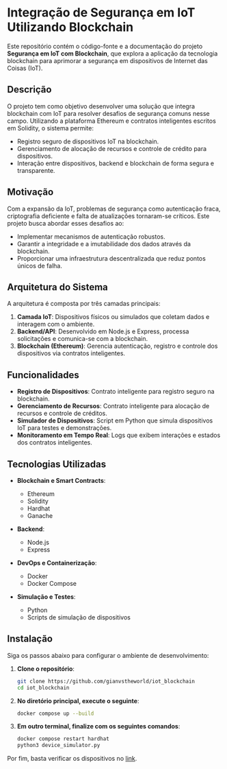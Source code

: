 # Integração de Segurança em IoT Utilizando Blockchain

Este repositório contém o código-fonte e a documentação do projeto **Segurança em IoT com Blockchain**, que explora a aplicação da tecnologia blockchain para aprimorar a segurança em dispositivos de Internet das Coisas (IoT).

## Descrição

O projeto tem como objetivo desenvolver uma solução que integra blockchain com IoT para resolver desafios de segurança comuns nesse campo. Utilizando a plataforma Ethereum e contratos inteligentes escritos em Solidity, o sistema permite:

- Registro seguro de dispositivos IoT na blockchain.
- Gerenciamento de alocação de recursos e controle de crédito para dispositivos.
- Interação entre dispositivos, backend e blockchain de forma segura e transparente.

## Motivação

Com a expansão da IoT, problemas de segurança como autenticação fraca, criptografia deficiente e falta de atualizações tornaram-se críticos. Este projeto busca abordar esses desafios ao:

- Implementar mecanismos de autenticação robustos.
- Garantir a integridade e a imutabilidade dos dados através da blockchain.
- Proporcionar uma infraestrutura descentralizada que reduz pontos únicos de falha.

## Arquitetura do Sistema

A arquitetura é composta por três camadas principais:

1. **Camada IoT**: Dispositivos físicos ou simulados que coletam dados e interagem com o ambiente.
2. **Backend/API**: Desenvolvido em Node.js e Express, processa solicitações e comunica-se com a blockchain.
3. **Blockchain (Ethereum)**: Gerencia autenticação, registro e controle dos dispositivos via contratos inteligentes.

## Funcionalidades

- **Registro de Dispositivos**: Contrato inteligente para registro seguro na blockchain.
- **Gerenciamento de Recursos**: Contrato inteligente para alocação de recursos e controle de créditos.
- **Simulador de Dispositivos**: Script em Python que simula dispositivos IoT para testes e demonstrações.
- **Monitoramento em Tempo Real**: Logs que exibem interações e estados dos contratos inteligentes.

## Tecnologias Utilizadas

- **Blockchain e Smart Contracts**:
  - Ethereum
  - Solidity
  - Hardhat
  - Ganache

- **Backend**:
  - Node.js
  - Express

- **DevOps e Containerização**:
  - Docker
  - Docker Compose

- **Simulação e Testes**:
  - Python
  - Scripts de simulação de dispositivos

## Instalação

Siga os passos abaixo para configurar o ambiente de desenvolvimento:

1. **Clone o repositório**:

    ```bash
    git clone https://github.com/gianvstheworld/iot_blockchain
    cd iot_blockchain
    ```

2. **No diretório principal, execute o seguinte**:

    ```bash
    docker compose up --build
    ```

3. **Em outro terminal, finalize com os seguintes comandos**:

    ```bash
    docker compose restart hardhat 
    python3 device_simulator.py
    ```

Por fim, basta verificar os dispositivos no [link](http://localhost:3001/).